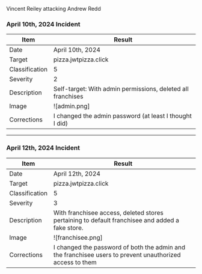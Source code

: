 Vincent Reiley attacking Andrew Redd

### April 10th, 2024 Incident

| Item | Result |
|------|--------|
| Date | April 10th, 2024 |
| Target | pizza.jwtpizza.click |
| Classification | 5 |
| Severity | 2 |
| Description | Self-target: With admin permissions, deleted all franchises |
| Image | ![admin.png] |
| Corrections | I changed the admin password (at least I thought I did) |

---

### April 12th, 2024 Incident

| Item | Result |
|------|--------|
| Date | April 12th, 2024 |
| Target | pizza.jwtpizza.click |
| Classification | 5 |
| Severity | 3 |
| Description | With franchisee access, deleted stores pertaining to default franchisee and added a fake store. |
| Image | ![franchisee.png] |
| Corrections | I changed the password of both the admin and the franchisee users to prevent unauthorized access to them |
